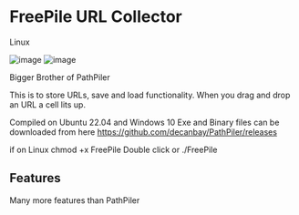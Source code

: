# FreePile URL Collector
Linux

![image](https://github.com/decanbay/PathPiler/assets/20815862/cea53ab6-7b5e-4125-9b88-787c3e350427)
![image](https://github.com/decanbay/PathPiler/assets/20815862/5e89a6a8-01f2-4812-8483-7ad15397c99e)

Bigger Brother of PathPiler

This is to store URLs, save and load functionality. When you drag and drop an URL a cell lits up.

Compiled on Ubuntu 22.04 and Windows 10
Exe and Binary files can be downloaded from here
https://github.com/decanbay/PathPiler/releases

if on Linux
chmod +x FreePile
Double click or
./FreePile

## Features

Many more features than PathPiler
